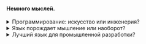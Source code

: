 #### Немного мыслей.
<details><summary>Программирование: искусство или инженерия?</summary>  
  
  ‎  
Программирование вполне можно назвать ремеслом, искусством, но не как искусство художника, а как, например, дизайн обуви или изготовление предметов быта, где инженерные требования сочетаются с пресловутой красотой.  
Поясню мысль подробнее. Благодаря синтаксической гибкости, любого, чуть более сложного чем двоичный код ~~(или Go)~~ языка, одно и то же действие на любом уровне абстракции в большинстве случаев можно описать десятками, если не сотнями способов, а порой, как при именовании сущностей, количество вариантов вообще ничем не ограничено.  
_Многообразие требует от программиста постоянного выбора, который невозможно уложить в строгий регламент._ 
Поэтому, инженерные требования надежности и поддерживаемости естественным образом порождают, казалось бы на первый взгляд, оторванные от суровой прагматики, практики писать "красивый код", "чистый код" (термины широко вошли в индустрию).
</details>
<details><summary>Язык порождает мышление или наоборот?</summary>
  
  ‎  
Иногда говорят что "настоящий программист" прежде всего должен думать над алгоритмом, а писать можно на любом языке. Согласимся и рассмотрим процесс с другой стороны: получается что программист переводит мысль, последовательность действий, с человеческого языка, на используемый им язык программирования. Конечно талантливый переводчик может переводить и на пять и на десять языков. Но погружаясь в язык, человек начинает и думать на нем, и языки программирования здесь отнюдь не исключение (особенно это заметно по программисту в состоянии потокового мышления). И наиболее часто используемый язык, оставляет отпечаток на самом мышлении. Если используешь язык не часто, то и перевод на нем будет не так ясен.  
Один ЯП для проекта лучше чем пять.
</details>
<details><summary>Лучший язык для промышленной разработки?</summary>
  
  ‎  
Этот абзац субъективен, однако опирается на объективные бенчмарки: https://benchmarksgame-team.pages.debian.net/benchmarksgame/index.html  
1. Прежде всего, язык должен быть достаточно мейнстримным, чтобы проект на нем был поддерживаемым. Сразу выбрасываем за борт всю экзотику и функциональщину вроде Haskell, Elixir, Nim, Erlang... Ruby туда же.
1. Общая практика показывает что слабая типизация однозначно вредит читаемости, поддерживаемости и порождает большое количество ошибок, поэтому выкидываем JavaScript и PHP. 
1. Идя далее, замечаем что динамическая типизация сильно ухудшает скорость работы, а варианты компиляции традиционно динамических языков, отличаются плохой поддерживаемостью, и выглядят скорее как извращение, поэтому за бортом остаются и строго-типизированный, но динамический Python. 
1. В сухом остатке у нас есть мейнстримные строго-статически-типизированные C & C++, C#, Java, поднимающиеся к ним Kotlin, Go и Rust. 
1. Не каждый пожелает каждый день быть близким к низкоуровневым абстракциям C++ (порождающим синтаксические казусы), поэтому, несмотря на лучшие пока показатели по скорости, отложим его вместе с Си для узких мест. 
1. C# и Java близнецы. Но C# более стройный синтаксически: в нем исправлены известные проблемы Java (слабые дженерики пропадающие на этапе компиляции, отсутствие пользовательских значимых типов на стеке, сочетаемость значимых и ссылочных типов (`List<Integer>`)). 
1. Долгое время из всех ЯП, я считал C# практически идеальным по кроссплатформености, высокоуровневости абстракций и скоростью приближающейся местами к С++. Однако практика с Kotlin показала, что он превосходит C# и по концепциям, и по синтаксической стройности. Если C# идет по пути добавления в ядро языка все новых и новых абстракций и ключевых слов, то ядро Kotlin весьма лаконично, а весь "сахар" базируется на встраиваемых лямбдах и внесен в стандартную библиотеку. В чем здесь преимущество? Почти любую фичу, казалось бы языка, в Kotlin можно прочитать в стандартной библиотеке и понять как любой другой код. Kotlin, правда, немного уступает C# по скорости, но лишь потому что компилируется в байт-код Java. 
1. Перейдем к Go. Тут все так грустно и очевидно, что без лишних слов перейдем дальше к Rust. 
1. Rust базируется на прекрасных идеях, однако возносит безопасность в абсолют, поэтому программист становится заложником этой безопасности -- нельзя просто сконкатенировать строки, нельзя просто написать HelloWorld. Надо постоянно думать о памяти и использовать "правильные" абстракции (привет unwrap). По моим ощущениям, у Rust порог входа выше чем у C++, потому что в C++ можно писать как на высокоуровневом ЯП, предоставив стандартной библиотеке разруливать работу с памятью за тебя. Rust же не даст спрятаться от решения вопросов безопасности и размещения в памяти и из-за этой необходимости, он (внезапно!) превращается в достаточно низкоуровневый язык, сравнимый скорее с Си, чем с C++.  

_Итак, в сухом остатке, по моему мнению на текущий момент, для написания кроссплатформенных и не сильно требовательных по скорости (Windows, macOS, Linix, Android) приложений, проще и удобнее всего исползовать Kotlin, а для всех остальных (достаточно редких) случаев -- C++.
Kotlin "родной" язык для экосистемы Android, он компилируется как в JS так и WebAssembly для браузеров, а обычный jar файл можно упаковать для любой десктопной ОС._
</details>

